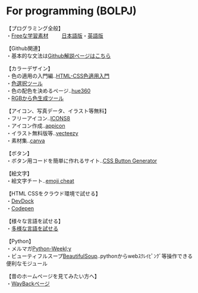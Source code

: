 # For programming  (BOLPJ)
【プログラミング全般】  
・[Freeな学習素材](https://github.com/EbookFoundation)　　
&nbsp;[日本語版](https://github.com/EbookFoundation/free-programming-books/blob/main/books/free-programming-books-ja.md)・[英語版](https://github.com/EbookFoundation/free-programming-books/blob/main/books/free-programming-books-langs.md)  


【Github関連】  
・基本的な文法は[Github解説ページはこちら](https://docs.github.com/ja/github/writing-on-github/getting-started-with-writing-and-formatting-on-github/basic-writing-and-formatting-syntax)  

【カラーデザイン】  
・色の適用の入門編‥[HTML-CSS色適用入門](https://developer.mozilla.org/ja/docs/Web/HTML/Applying_color)  
・[色選択ツール](https://developer.mozilla.org/ja/docs/Web/CSS/CSS_Colors/Color_picker_tool)   
・色の配色を決めるページ‥[hue360](http://hue360.herokuapp.com/)  
・[RGBから色生成ツール](https://www.w3schools.com/colors/colors_rgb.asp)  

【アイコン、写真データ、イラスト等無料】  
・フリーアイコン‥[ICONS8](https://icons8.jp/)  
・アイコン作成‥[appicon](https://appicon.co/)  
・イラスト無料版等‥[vecteezy](https://www.vecteezy.com/)  
・素材集‥[canva](https://www.canva.com/ja_jp/)  

【ボタン】  
・ボタン用コードを簡単に作れるサイト‥[CSS Button Generator](https://css3buttongenerator.com/)  

【絵文字】  
・絵文字チート‥[emoji cheat](https://www.webfx.com/tools/emoji-cheat-sheet/)
  
【HTML CSSをクラウド環境で試せる】  
・[DevDock](https://devdocs.io/html/element/heading_elements)  
・[Codepen](https://codepen.io/pen/?editors=1000)  

【様々な言語を試せる】  
・[多様な言語を試せる](https://www.w3schools.com/html/html_headings.asp)  

【Python】  
・メルマガ[Python-Weekl;y](https://www.pythonweekly.com/)  
・ビューティフルスープ[BeautifulSoup](https://www.crummy.com/software/BeautifulSoup/bs4/doc/)‥pythonからwebｽｸﾚｲﾋﾟﾝｸﾞ等操作できる便利なモジュール  


【昔のホームページを見てみたい方へ】  
・[WayBackページ](https://web.archive.org/web/19961015000000*/yahoo.com)  





